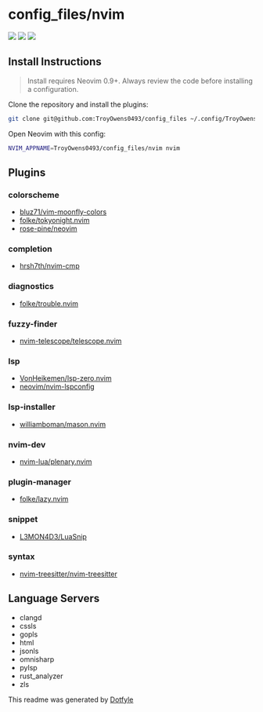 # config_files/nvim

<a href="https://dotfyle.com/TroyOwens0493/configfiles-nvim"><img src="https://dotfyle.com/TroyOwens0493/configfiles-nvim/badges/plugins?style=flat" /></a>
<a href="https://dotfyle.com/TroyOwens0493/configfiles-nvim"><img src="https://dotfyle.com/TroyOwens0493/configfiles-nvim/badges/leaderkey?style=flat" /></a>
<a href="https://dotfyle.com/TroyOwens0493/configfiles-nvim"><img src="https://dotfyle.com/TroyOwens0493/configfiles-nvim/badges/plugin-manager?style=flat" /></a>


## Install Instructions

 > Install requires Neovim 0.9+. Always review the code before installing a configuration.

Clone the repository and install the plugins:

```sh
git clone git@github.com:TroyOwens0493/config_files ~/.config/TroyOwens0493/config_files
```

Open Neovim with this config:

```sh
NVIM_APPNAME=TroyOwens0493/config_files/nvim nvim
```

## Plugins

### colorscheme

+ [bluz71/vim-moonfly-colors](https://dotfyle.com/plugins/bluz71/vim-moonfly-colors)
+ [folke/tokyonight.nvim](https://dotfyle.com/plugins/folke/tokyonight.nvim)
+ [rose-pine/neovim](https://dotfyle.com/plugins/rose-pine/neovim)
### completion

+ [hrsh7th/nvim-cmp](https://dotfyle.com/plugins/hrsh7th/nvim-cmp)
### diagnostics

+ [folke/trouble.nvim](https://dotfyle.com/plugins/folke/trouble.nvim)
### fuzzy-finder

+ [nvim-telescope/telescope.nvim](https://dotfyle.com/plugins/nvim-telescope/telescope.nvim)
### lsp

+ [VonHeikemen/lsp-zero.nvim](https://dotfyle.com/plugins/VonHeikemen/lsp-zero.nvim)
+ [neovim/nvim-lspconfig](https://dotfyle.com/plugins/neovim/nvim-lspconfig)
### lsp-installer

+ [williamboman/mason.nvim](https://dotfyle.com/plugins/williamboman/mason.nvim)
### nvim-dev

+ [nvim-lua/plenary.nvim](https://dotfyle.com/plugins/nvim-lua/plenary.nvim)
### plugin-manager

+ [folke/lazy.nvim](https://dotfyle.com/plugins/folke/lazy.nvim)
### snippet

+ [L3MON4D3/LuaSnip](https://dotfyle.com/plugins/L3MON4D3/LuaSnip)
### syntax

+ [nvim-treesitter/nvim-treesitter](https://dotfyle.com/plugins/nvim-treesitter/nvim-treesitter)
## Language Servers

+ clangd
+ cssls
+ gopls
+ html
+ jsonls
+ omnisharp
+ pylsp
+ rust_analyzer
+ zls


 This readme was generated by [Dotfyle](https://dotfyle.com)

